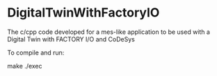 # DigitalTwinWithFactoryIO
The c/cpp code developed for a mes-like application to be used with a Digital Twin with FACTORY I/O and CoDeSys

To compile and run:

make
./exec
